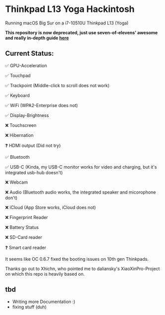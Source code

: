 # Thinkpad L13 Yoga Hackintosh

Running macOS Big Sur on a i7-10510U Thinkpad L13 (Yoga)

**This repository is now deprecated, just use seven-of-elevens' awesome and really in-depth guide [here](https://github.com/seven-of-eleven/Lenovo-ThinkPad-L13-Yoga-Hackintosh)**

## Current Status:

✅ GPU-Acceleration

✅ Touchpad

✅ Trackpoint (Middle-click to scroll does not work)

✅ Keyboard

✅ WiFi (WPA2-Enterprise does not)

✅ Display-Brightness

❌ Touchscreen

❌ Hibernation

❓ HDMI output (Did not try)

✅ Bluetooth

✅ USB-C (Kinda, my USB-C monitor works for video and charging, but it's integrated usb-hub doesn't)

❌ Webcam

❌ Audio (Bluetooth audio works, the integrated speaker and micorophone don't)

❌ iCloud (App Store works, iCloud does not)

❌ Fingerprint Reader

❌ Battery Status

❌ SD-Card reader

❓ Smart card reader


It seems like OC 0.6.7 fixed the booting issues on 10th gen Thinkpads.

Thanks go out to Xhichn, who pointed me to daliansky's XiaoXinPro-Project on which this repo is heavily based on.

## tbd

- Writing more Documentation :)
- fixing stuff (duh)
